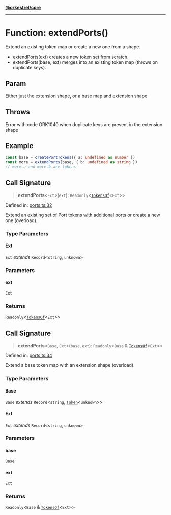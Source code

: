 [**@orkestrel/core**](../index.md)

***

# Function: extendPorts()

Extend an existing token map or create a new one from a shape.

- extendPorts(ext) creates a new token set from scratch.
- extendPorts(base, ext) merges into an existing token map (throws on duplicate keys).

## Param

Either just the extension shape, or a base map and extension shape

## Throws

Error with code ORK1040 when duplicate keys are present in the extension shape

## Example

```ts
const base = createPortTokens({ a: undefined as number })
const more = extendPorts(base, { b: undefined as string })
// more.a and more.b are tokens
```

## Call Signature

> **extendPorts**\<`Ext`\>(`ext`): `Readonly`\<[`TokensOf`](../type-aliases/TokensOf.md)\<`Ext`\>\>

Defined in: [ports.ts:32](https://github.com/orkestrel/core/blob/cbe5b2d7b027ca6f0f1301ef32750afb69b4764b/src/ports.ts#L32)

Extend an existing set of Port tokens with additional ports or create a new one (overload).

### Type Parameters

#### Ext

`Ext` *extends* `Record`\<`string`, `unknown`\>

### Parameters

#### ext

`Ext`

### Returns

`Readonly`\<[`TokensOf`](../type-aliases/TokensOf.md)\<`Ext`\>\>

## Call Signature

> **extendPorts**\<`Base`, `Ext`\>(`base`, `ext`): `Readonly`\<`Base` & [`TokensOf`](../type-aliases/TokensOf.md)\<`Ext`\>\>

Defined in: [ports.ts:34](https://github.com/orkestrel/core/blob/cbe5b2d7b027ca6f0f1301ef32750afb69b4764b/src/ports.ts#L34)

Extend a base token map with an extension shape (overload).

### Type Parameters

#### Base

`Base` *extends* `Record`\<`string`, [`Token`](../type-aliases/Token.md)\<`unknown`\>\>

#### Ext

`Ext` *extends* `Record`\<`string`, `unknown`\>

### Parameters

#### base

`Base`

#### ext

`Ext`

### Returns

`Readonly`\<`Base` & [`TokensOf`](../type-aliases/TokensOf.md)\<`Ext`\>\>
